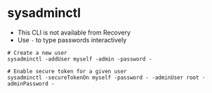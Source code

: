 # sysadminctl

- This CLI is not available from Recovery
- Use `-` to type passwords interactively

```shell
# Create a new user
sysadminctl -addUser myself -admin -password -
```

```shell
# Enable secure token for a given user
sysadminctl -secureTokenOn myself -password - -adminUser root -adminPassword -
```
